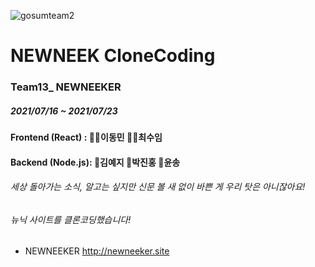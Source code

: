 ![gosumteam2](https://user-images.githubusercontent.com/85476908/126646686-42f09065-3d01-4c58-86f7-d9f9165c8714.png)

NEWNEEK CloneCoding
=============
### Team13_ NEWNEEKER
##### 2021/07/16 ~ 2021/07/23

#### Frontend (React) : 👩‍🦱이동민 🤹‍♂️최수임  
#### Backend (Node.js): 👧김예지 🧑박진홍 👩윤송

###### 세상 돌아가는 소식, 알고는 싶지만 신문 볼 새 없이 바쁜 게 우리 탓은 아니잖아요! 
###### 뉴닉 사이트를 클론코딩했습니다!

* NEWNEEKER <http://newneeker.site>

